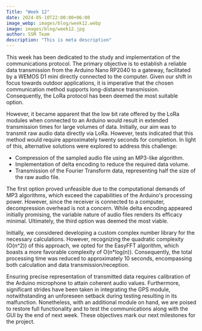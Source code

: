 ```yaml
---
Title: "Week 12"
date: 2024-05-10T22:00:00+06:00
image_webp: images/blog/week12.webp
image: images/blog/week12.jpg
author: SSM Team
description: "This is meta description"
---
```


This week has been dedicated to the study and implementation of the communications protocol. The primary objective is to establish a reliable data transmission from the Arduino Nano RP2040 to a gateway, facilitated by a WEMOS D1 mini directly connected to the computer. Given our shift in focus towards outdoor applications, it is imperative that the chosen communication method supports long-distance transmission. Consequently, the LoRa protocol has been deemed the most suitable option.

However, it became apparent that the low bit rate offered by the LoRa modules when connected to an Arduino would result in extended transmission times for large volumes of data. Initially, our aim was to transmit raw audio data directly via LoRa. However, tests indicated that this method would require approximately twenty seconds for completion. In light of this, alternative solutions were explored to address this challenge:

 - Compression of the sampled audio file using an MP3-like algorithm.
 - Implementation of delta encoding to reduce the required data volume.
 - Transmission of the Fourier Transform data, representing half the size of the raw audio file.

The first option proved unfeasible due to the computational demands of MP3 algorithms, which exceed the capabilities of the Arduino's processing power. However, since the receiver is connected to a computer, decompression overhead is not a concern. While delta encoding appeared initially promising, the variable nature of audio files renders its efficacy minimal. Ultimately, the third option was deemed the most viable.

Initially, we considered developing a custom complex number library for the necessary calculations. However, recognizing the quadratic complexity (O(n^2)) of this approach, we opted for the EasyFFT algorithm, which boasts a more favorable complexity of O(n*log(n)). Consequently, the total processing time was reduced to approximately 10 seconds, encompassing both calculation and data transmission/reception.

Ensuring precise representation of transmitted data requires calibration of the Arduino microphone to attain coherent audio values. Furthermore, significant strides have been taken in integrating the GPS module, notwithstanding an unforeseen setback during testing resulting in its malfunction. Nonetheless, with an additional module on hand, we are poised to restore full functionality and to test the communications along with the GUI by the end of next week. These objectives mark our next milestones for the project.